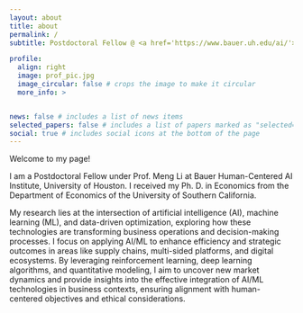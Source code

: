 ```yaml
---
layout: about
title: about
permalink: /
subtitle: Postdoctoral Fellow @ <a href='https://www.bauer.uh.edu/ai/'>Bauer Human-Centered AI Institute</a> 

profile:
  align: right
  image: prof_pic.jpg
  image_circular: false # crops the image to make it circular
  more_info: >


news: false # includes a list of news items
selected_papers: false # includes a list of papers marked as "selected={true}"
social: true # includes social icons at the bottom of the page
---
```


Welcome to my page! 

I am a Postdoctoral Fellow under Prof. Meng Li at Bauer Human-Centered AI Institute, University of Houston. I received my Ph. D. in Economics from the Department of Economics of the University of Southern California.

My research lies at the intersection of artificial intelligence (AI), machine learning (ML), and data-driven optimization, exploring how these technologies are transforming business operations and decision-making processes. I focus on applying AI/ML to enhance efficiency and strategic outcomes in areas like supply chains, multi-sided platforms, and digital ecosystems. By leveraging reinforcement learning, deep learning algorithms, and quantitative modeling, I aim to uncover new market dynamics and provide insights into the effective integration of AI/ML technologies in business contexts, ensuring alignment with human-centered objectives and ethical considerations.
